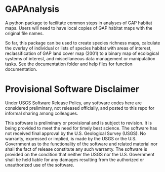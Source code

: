 # GAPAnalysis
A python package to facilitate common steps in analyses of GAP habitat maps.  Users will need to have local copies of GAP habitat maps with the original file names.

So far, this package can be used to create species richness maps, calculate the overlay of individual or lists of species habitat with areas of interest, reclassification of GAP land cover map (2001) to a binary map of ecological systems of interest, and miscellaneous data management or manipulation tasks.  See the documentation folder and help files for function documentation.

# Provisional Software Disclaimer
Under USGS Software Release Policy, any software codes here are considered preliminary, not released officially, and posted to this repo for informal sharing among colleagues.

This software is preliminary or provisional and is subject to revision. It is being provided to meet the need for timely best science. The software has not received final approval by the U.S. Geological Survey (USGS). No warranty, expressed or implied, is made by the USGS or the U.S. Government as to the functionality of the software and related material nor shall the fact of release constitute any such warranty. The software is provided on the condition that neither the USGS nor the U.S. Government shall be held liable for any damages resulting from the authorized or unauthorized use of the software.
